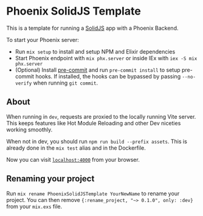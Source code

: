 # Phoenix SolidJS Template

This is a template for running a [SolidJS](https://solidjs.com) app with a Phoenix Backend.


To start your Phoenix server:

  * Run `mix setup` to install and setup NPM and Elixir dependencies
  * Start Phoenix endpoint with `mix phx.server` or inside IEx with `iex -S mix phx.server`
  * (Optional) Install [pre-commit](https://pre-commit.com/#install) and run `pre-commit install` to setup pre-commit hooks. If installed, the hooks can be bypassed by passing `--no-verify` when running `git commit`.

## About

When running in `dev`, requests are proxied to the locally running Vite server. This keeps features like Hot Module Reloading and other Dev niceties working smoothly.

When not in dev, you should run `npm run build --prefix assets`.
This is already done in the `mix test` alias and in the Dockerfile.

Now you can visit [`localhost:4000`](http://localhost:4000) from your browser.

## Renaming your project

Run `mix rename PhoenixSolidJSTemplate YourNewName` to rename your project. You can then remove `{:rename_project, "~> 0.1.0", only: :dev}` from your `mix.exs` file.
